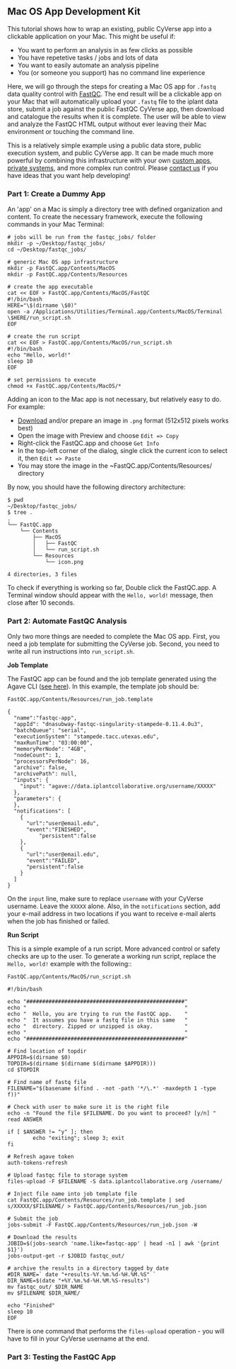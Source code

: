## Mac OS App Development Kit

This tutorial shows how to wrap an existing, public CyVerse app into a clickable application on your Mac. This might be useful if:

* You want to perform an analysis in as few clicks as possible
* You have repetetive tasks / jobs and lots of data
* You want to easily automate an analysis pipeline
* You (or someone you support) has no command line experience

Here, we will go through the steps for creating a Mac OS app for `.fastq` data quality control with [FastQC](https://www.bioinformatics.babraham.ac.uk/projects/fastqc/). The end result will be a clickable app on your Mac that will automatically upload your `.fastq` file to the iplant data store, submit a job against the public FastQC CyVerse app, then download and catalogue the results when it is complete. The user will be able to view and analyze the FastQC HTML output without ever leaving their Mac environment or touching the command line.

This is a relatively simple example using a public data store, public execution system, and public CyVerse app. It can be made much more powerful by combining this infrastructure with your own [custom apps](app-dev.md), [private systems](register-your-cluster.md), and more complex run control. Please [contact us](email:lifesci@consult.tacc.utexas.edu) if you have ideas that you want help developing!

### Part 1: Create a Dummy App

An 'app' on a Mac is simply a directory tree with defined organization and content. To create the necessary framework, execute the following commands in your Mac Terminal:

```
# jobs will be run from the fastqc_jobs/ folder
mkdir -p ~/Desktop/fastqc_jobs/
cd ~/Desktop/fastqc_jobs/
 
# generic Mac OS app infrastructure
mkdir -p FastQC.app/Contents/MacOS
mkdir -p FastQC.app/Contents/Resources
 
# create the app executable
cat << EOF > FastQC.app/Contents/MacOS/FastQC
#!/bin/bash
HERE="\$(dirname \$0)"
open -a /Applications/Utilities/Terminal.app/Contents/MacOS/Terminal \$HERE/run_script.sh
EOF
 
# create the run script
cat << EOF > FastQC.app/Contents/MacOS/run_script.sh
#!/bin/bash
echo "Hello, world!"
sleep 10
EOF
 
# set permissions to execute
chmod +x FastQC.app/Contents/MacOS/*
```

Adding an icon to the Mac app is not necessary, but relatively easy to do. For example:

* [Download](http://www.cyverse.org/sites/default/files/PoweredbyCyverse_LogoSquare_0_0.png) and/or prepare an image in `.png` format (512x512 pixels works best)
* Open the image with Preview and choose `Edit => Copy`
* Right-click the FastQC.app and choose `Get Info`
* In the top-left corner of the dialog, single click the current icon to select it, then `Edit => Paste`
* You may store the image in the ~FastQC.app/Contents/Resources/ directory

By now, you should have the following directory architecture:

```
$ pwd
~/Desktop/fastqc_jobs/
$ tree .
.
└── FastQC.app
    └── Contents
        ├── MacOS
        │   ├── FastQC
        │   └── run_script.sh
        └── Resources
            └── icon.png

4 directories, 3 files
```

To check if everything is working so far, Double click the FastQC.app. A Terminal window should appear with the `Hello, world!` message, then close after 10 seconds.

### Part 2: Automate FastQC Analysis

Only two more things are needed to complete the Mac OS app. First, you need a job template for submitting the CyVerse job. Second, you need to write all run instructions into `run_script.sh`.

__Job Template__

The FastQC app can be found and the job template generated using the Agave CLI ([see here](using-agave/README.md)). In this example, the template job should be:

```
FastQC.app/Contents/Resources/run_job.template
```

```
{
  "name":"fastqc-app",
  "appId": "dnasubway-fastqc-singularity-stampede-0.11.4.0u3",
  "batchQueue": "serial",
  "executionSystem": "stampede.tacc.utexas.edu",
  "maxRunTime": "03:00:00",
  "memoryPerNode": "4GB",
  "nodeCount": 1,
  "processorsPerNode": 16,
  "archive": false,
  "archivePath": null,
  "inputs": {
    "input": "agave://data.iplantcollaborative.org/username/XXXXX"
  },
  "parameters": {
  },
  "notifications": [
    {
      "url":"user@email.edu",
      "event":"FINISHED",
          "persistent":false
    },
    {
      "url":"user@email.edu",
      "event":"FAILED",
      "persistent":false
    }
  ]
}
```

On the `input` line, make sure to replace `username` with your CyVerse username. Leave the `XXXXX` alone. Also, in the `notifications` section, add your e-mail address in two locations if you want to receive e-mail alerts when the job has finished or failed.

__Run Script__

This is a simple example of a run script. More advanced control or safety checks are up to the user. To generate a working run script, replace the `Hello, world!` example with the following::

```
FastQC.app/Contents/MacOS/run_script.sh
```

```
#!/bin/bash

echo "##################################################"
echo "                                                  "
echo "  Hello, you are trying to run the FastQC app.    "
echo "  It assumes you have a fastq file in this same   "
echo "  directory. Zipped or unzipped is okay.          "
echo "                                                  "
echo "##################################################"

# Find location of topdir
APPDIR=$(dirname $0)
TOPDIR=$(dirname $(dirname $(dirname $APPDIR)))
cd $TOPDIR

# Find name of fastq file
FILENAME="$(basename $(find . -not -path '*/\.*' -maxdepth 1 -type f))"

# Check with user to make sure it is the right file
echo -n "Found the file $FILENAME. Do you want to proceed? [y/n] "
read ANSWER

if [ $ANSWER != "y" ]; then
        echo "exiting"; sleep 3; exit
fi

# Refresh agave token
auth-tokens-refresh

# Upload fastqc file to storage system
files-upload -F $FILENAME -S data.iplantcollaborative.org /username/

# Inject file name into job template file
cat FastQC.app/Contents/Resources/run_job.template | sed s/XXXXX/$FILENAME/ > FastQC.app/Contents/Resources/run_job.json

# Submit the job
jobs-submit -F FastQC.app/Contents/Resources/run_job.json -W

# Download the results
JOBID=$(jobs-search 'name.like=fastqc-app' | head -n1 | awk '{print $1}')
jobs-output-get -r $JOBID fastqc_out/

# archive the results in a directory tagged by date
#DIR_NAME=` date "+results-%Y.%m.%d-%H.%M.%S" `
DIR_NAME=$(date "+%Y.%m.%d-%H.%M.%S-results")
mv fastqc_out/ $DIR_NAME
mv $FILENAME $DIR_NAME/

echo "Finished"
sleep 10
EOF
```

There is one command that performs the `files-upload` operation - you will have to fill in your CyVerse username at the end.


### Part 3: Testing the FastQC App




